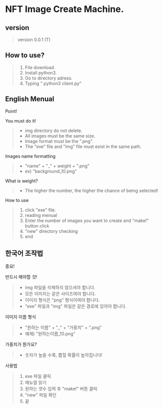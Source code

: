 # NFT Image Create Machine.

## version

> version 0.0.1 (T)

## How to use?

> 1. File download.
> 2. Install python3.
> 3. Go to directory adress.
> 4. Typing " python3 client.py"

## English Menual

Point!

You must do it!

> - img directory do not delete.
> - All images must be the same size.
> - Image format must be the ".png".
> - The "exe" file and "img" file must exist in the same path.

Images name formatting

> - "name" + "\_" + weight + ".png"
> - ex) "background_10.png"

What is weight?

> - The higher the number, the higher the chance of being selected!

How to use

> 1. click "exe" file.
> 2. reading menual
> 3. Enter the number of images you want to create and "make!" button click
> 4. "new" directory checking
> 5. end

## 한국어 조작법

중요!

반드시 해야할 것!

> - img 파일을 삭제하지 않으셔야 합니다.
> - 모든 이미지는 같은 사이즈여야 합니다.
> - 이미지 형식은 "png" 형식이여야 합니다.
> - "exe" 파일과 "img" 파일은 같은 경로에 있어야 합니다.

이미지 이름 형식

> - "원하는 이름" + "\_" + "가중치" + ".png"
> - 예제) "원하는이름\_10.png"

가중치가 뭔가요?

> - 숫자가 높을 수록, 뽑힐 확률이 높아집니다!

사용법

> 1. exe 파일 클릭
> 2. 매뉴얼 읽기
> 3. 원하는 갯수 입력 후 "make!" 버튼 클릭
> 4. "new" 파일 확인
> 5. 끝
